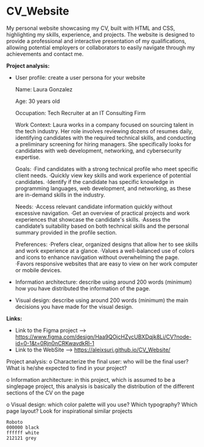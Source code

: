 # CV_Website
My personal website showcasing my CV, built with HTML and CSS, highlighting my skills, experience, and projects. The website is designed to provide a professional and interactive presentation of my qualifications, allowing potential employers or collaborators to easily navigate through my achievements and contact me.

**Project analysis:**
- User profile: create a user persona for your website

    Name: Laura Gonzalez

    Age: 30 years old

    Occupation: Tech Recruiter at an IT Consulting Firm

    Work Context: Laura works in a company focused on sourcing talent in the tech industry. Her role involves reviewing dozens of resumes daily, identifying candidates with the required technical skills,                      and conducting a preliminary screening for hiring managers. She specifically looks for candidates with web development, networking, and cybersecurity expertise.

    Goals:
        ·Find candidates with a strong technical profile who meet specific client needs.
        ·Quickly view key skills and work experience of potential candidates.
        ·Identify if the candidate has specific knowledge in programming languages, web development, and networking, as these are in-demand skills in the industry.

    Needs:
        ·Access relevant candidate information quickly without excessive navigation.
        ·Get an overview of practical projects and work experiences that showcase the candidate's skills.
        ·Assess the candidate’s suitability based on both technical skills and the personal summary provided in the profile section.

    Preferences:
        ·Prefers clear, organized designs that allow her to see skills and work experience at a glance.
        ·Values a well-balanced use of colors and icons to enhance navigation without overwhelming the page.
        ·Favors responsive websites that are easy to view on her work computer or mobile devices.










- Information architecture: describe using around 200 words (minimum) how you have distributed the information of the page.
- Visual design: describe using around 200 words (minimum) the main decisions you have made for the visual design.


**Links:**
- Link to the Figma project  -->  https://www.figma.com/design/Haa9QOjcHZycUBXDqjk8Li/CV?node-id=0-1&t=0Rjn0nCRKwavdkRl-1
- Link to the WebSite -->  https://aleixsuri.github.io/CV_Website/



Project analysis:
o Characterize the final user: who will be the final user? What is he/she
expected to find in your project?

o Information architecture: in this project, which is assumed to be a singlepage project, this analysis is basically the distribution of the different
sections of the CV on the page

o Visual design: which color palette will you use? Which typography?
Which page layout? Look for inspirational similar projects

    Roboto
    000000 black
    ffffff white
    212121 grey
